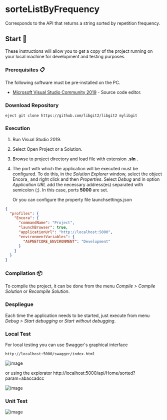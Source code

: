 # sorteListByFrequency
Corresponds to the API that returns a string sorted by repetition frequency.

## Start 🚀
These instructions will allow you to get a copy of the project running on your local machine for development and testing purposes.

### Prerequisites 📋
The following software must be pre-installed on the PC.

  - [Microsoft Visual Studio Community 2019](https://visualstudio.microsoft.com/es/vs/community/) - Source code editor.
  
  
### Download Repository
```shell
eject git clone https://github.com/libgit2/libgit2 mylibgit
```

### Execution
1. Run Visual Studio 2019.
2. Select Open Project or a Solution.
3. Browse to project directory and load file with extension **.sln** .
4. The port with which the application will be executed must be configured. To do this, in the _Solution Explorer_ window, select the object Encora_ and right click and then _Properties_. 
   Select _Debug_ and in option _Application URL_ add the necessary address(es) separated with semicolon (;). In this case, ports **5000** are set.
    
   Or you can configure the property file launchsettings.json
    
```json
{
  "profiles": {
    "Encora": {
      "commandName": "Project",
      "launchBrowser": true,
      "applicationUrl": "http://localhost:5000",
      "environmentVariables": {
        "ASPNETCORE_ENVIRONMENT": "Development"
      }
    }
  }
}
```

### Compilation 📦
To compile the project, it can be done from the menu _Compile > Compile Solution_ or _Recompile Solution_.

### Despliegue
Each time the application needs to be started, just execute from menu _Debug > Start debugging_ or _Start without debugging_.

### Local Test
For local testing you can use Swagger's graphical interface

```url
http://localhost:5000/swagger/index.html
```

![image](https://user-images.githubusercontent.com/25330708/191762914-6e2aabce-fc8f-4d42-bb9f-3bf24cf2453b.png)

or using the explorator 
http://localhost:5000/api/Home/sorted?param=abaccadcc

![image](https://user-images.githubusercontent.com/25330708/191767436-904c7682-85fa-4ec9-8314-ef4cb87d0b83.png)


### Unit Test
![image](https://user-images.githubusercontent.com/25330708/191766824-7c3b22d3-7ee3-4333-ad71-0eef6b130242.png)


    
